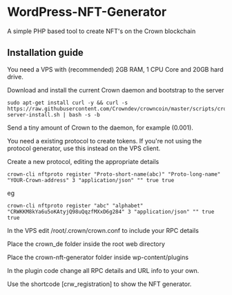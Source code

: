 # WordPress-NFT-Generator
A simple PHP based tool to create NFT's on the Crown blockchain

## Installation guide
You need a VPS with (recommended) 2GB RAM, 1 CPU Core and 20GB hard drive.

Download and install the current Crown daemon and bootstrap to the server
```
sudo apt-get install curl -y && curl -s https://raw.githubusercontent.com/Crowndev/crowncoin/master/scripts/crown-server-install.sh | bash -s -b
```

Send a tiny amount of Crown to the daemon, for example (0.001). 

You need a existing protocol to create tokens. If you're not using the protocol generator, use this instead on the VPS client. 

Create a new protocol, editing the appropriate details
```
crown-cli nftproto register "Proto-short-name(abc)" "Proto-long-name" "YOUR-Crown-address" 3 "application/json" "" true true
```
eg
```
crown-cli nftproto register "abc" "alphabet" "CRWKKM8kYa6u5oKAtyjQ98uQqzfMXxD6g284" 3 "application/json" "" true true
```

In the VPS edit /root/.crown/crown.conf to include your RPC details

Place the crown_de folder inside the root web directory

Place the crown-nft-generator folder inside wp-content/plugins

In the plugin code change all RPC details and URL info to your own.

Use the shortcode [crw_registration] to show the NFT generator.